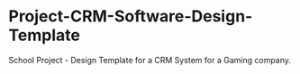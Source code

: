 # Project-CRM-Software-Design-Template
School Project - Design Template for a CRM System for a Gaming company.
